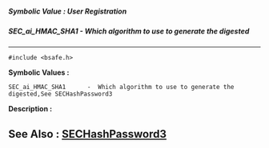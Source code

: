 ##### Symbolic Value : User Registration
##### SEC_ai_HMAC_SHA1 - Which algorithm to use to generate the digested
---
```
#include <bsafe.h>
```

**Symbolic Values :**

	SEC_ai_HMAC_SHA1	  -  Which algorithm to use to generate the digested,See SECHashPassword3


**Description :**




**See Also :**
[SECHashPassword3](/domino-c-api-docs/reference/Func/SECHashPassword3)
---
